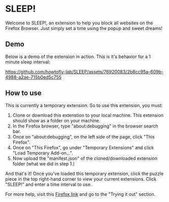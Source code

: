 # SLEEP!
Welcome to SLEEP!, an extension to help you block all websites on the Firefox Browser. Just simply set a time using the popup and sweet dreams! 

## Demo
Below is a demo of the extension in action. This is it's behavior for a 1 minute sleep interval:

https://github.com/howtofly-lab/SLEEP/assets/76920083/2b8cc95a-609b-4988-a2ae-715b0ed5c755

## How to use
This is currently a temporary extension. So to use this extension, you must:
1. Clone or download this extenstion to your local machine. This extension should show as a folder on your machine.
2. In the Firefox browser, type "about:debugging" in the browser search bar.
3. Once on "about:debugging", on the left side of the page, click "This Firefox".
4. Once on "This Firefox", go under "Temporary Extensions" and click "Load Temporary Add-on...".
5. Now upload the "manifest.json" of the cloned/downloaded extension folder (what we did in step 1.)

And that's it! Once you've loaded this temporary extension, click the puzzle piece in the top right-hand corner to view your current extensions. Click "SLEEP!" and enter a time interval to use.

For more help, visit this [Firefox link](https://developer.mozilla.org/en-US/docs/Mozilla/Add-ons/WebExtensions/Your_first_WebExtension#trying_it_out) and go to the "Trying it out" section.
